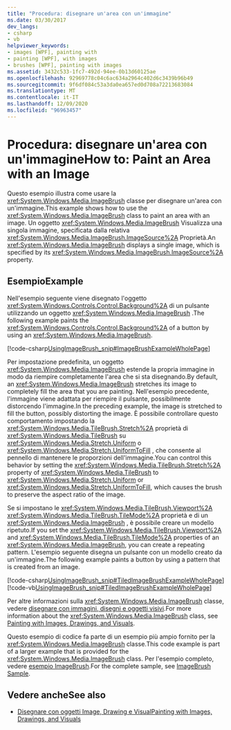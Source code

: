 ```yaml
---
title: "Procedura: disegnare un'area con un'immagine"
ms.date: 03/30/2017
dev_langs:
- csharp
- vb
helpviewer_keywords:
- images [WPF], painting with
- painting [WPF], with images
- brushes [WPF], painting with images
ms.assetid: 3432c533-1fc7-492d-94ee-0b13d60125ae
ms.openlocfilehash: 92969778c04c6ac634a2964c402d6c3439b96b49
ms.sourcegitcommit: 9f6df084c53a3da0ea657ed0d708a72213683084
ms.translationtype: MT
ms.contentlocale: it-IT
ms.lasthandoff: 12/09/2020
ms.locfileid: "96963457"
---
```

# <a name="how-to-paint-an-area-with-an-image"></a><span data-ttu-id="1bed1-102">Procedura: disegnare un'area con un'immagine</span><span class="sxs-lookup"><span data-stu-id="1bed1-102">How to: Paint an Area with an Image</span></span>
<span data-ttu-id="1bed1-103">Questo esempio illustra come usare la <xref:System.Windows.Media.ImageBrush> classe per disegnare un'area con un'immagine.</span><span class="sxs-lookup"><span data-stu-id="1bed1-103">This example shows how to use the <xref:System.Windows.Media.ImageBrush> class to paint an area with an image.</span></span> <span data-ttu-id="1bed1-104">Un oggetto <xref:System.Windows.Media.ImageBrush> Visualizza una singola immagine, specificata dalla relativa <xref:System.Windows.Media.ImageBrush.ImageSource%2A> Proprietà.</span><span class="sxs-lookup"><span data-stu-id="1bed1-104">An <xref:System.Windows.Media.ImageBrush> displays a single image, which is specified by its <xref:System.Windows.Media.ImageBrush.ImageSource%2A> property.</span></span>  
  
## <a name="example"></a><span data-ttu-id="1bed1-105">Esempio</span><span class="sxs-lookup"><span data-stu-id="1bed1-105">Example</span></span>  
 <span data-ttu-id="1bed1-106">Nell'esempio seguente viene disegnato l'oggetto <xref:System.Windows.Controls.Control.Background%2A> di un pulsante utilizzando un oggetto <xref:System.Windows.Media.ImageBrush> .</span><span class="sxs-lookup"><span data-stu-id="1bed1-106">The following example paints the <xref:System.Windows.Controls.Control.Background%2A> of a button by using an <xref:System.Windows.Media.ImageBrush>.</span></span>  
  
 [!code-csharp[UsingImageBrush_snip#ImageBrushExampleWholePage](~/samples/snippets/csharp/VS_Snippets_Wpf/UsingImageBrush_snip/CSharp/PaintingWithImagesExample.cs#imagebrushexamplewholepage)]  
  
 <span data-ttu-id="1bed1-107">Per impostazione predefinita, un oggetto <xref:System.Windows.Media.ImageBrush> estende la propria immagine in modo da riempire completamente l'area che si sta disegnando.</span><span class="sxs-lookup"><span data-stu-id="1bed1-107">By default, an <xref:System.Windows.Media.ImageBrush> stretches its image to completely fill the area that you are painting.</span></span> <span data-ttu-id="1bed1-108">Nell'esempio precedente, l'immagine viene adattata per riempire il pulsante, possibilmente distorcendo l'immagine.</span><span class="sxs-lookup"><span data-stu-id="1bed1-108">In the preceding example, the image is stretched to fill the button, possibly distorting the image.</span></span> <span data-ttu-id="1bed1-109">È possibile controllare questo comportamento impostando la <xref:System.Windows.Media.TileBrush.Stretch%2A> proprietà di <xref:System.Windows.Media.TileBrush> su <xref:System.Windows.Media.Stretch.Uniform> o <xref:System.Windows.Media.Stretch.UniformToFill> , che consente al pennello di mantenere le proporzioni dell'immagine.</span><span class="sxs-lookup"><span data-stu-id="1bed1-109">You can control this behavior by setting the <xref:System.Windows.Media.TileBrush.Stretch%2A> property of <xref:System.Windows.Media.TileBrush> to <xref:System.Windows.Media.Stretch.Uniform> or <xref:System.Windows.Media.Stretch.UniformToFill>, which causes the brush to preserve the aspect ratio of the image.</span></span>  
  
 <span data-ttu-id="1bed1-110">Se si impostano le <xref:System.Windows.Media.TileBrush.Viewport%2A> <xref:System.Windows.Media.TileBrush.TileMode%2A> proprietà e di un <xref:System.Windows.Media.ImageBrush> , è possibile creare un modello ripetuto.</span><span class="sxs-lookup"><span data-stu-id="1bed1-110">If you set the <xref:System.Windows.Media.TileBrush.Viewport%2A> and <xref:System.Windows.Media.TileBrush.TileMode%2A> properties of an <xref:System.Windows.Media.ImageBrush>, you can create a repeating pattern.</span></span> <span data-ttu-id="1bed1-111">L'esempio seguente disegna un pulsante con un modello creato da un'immagine.</span><span class="sxs-lookup"><span data-stu-id="1bed1-111">The following example paints a button by using a pattern that is created from an image.</span></span>  
  
 [!code-csharp[UsingImageBrush_snip#TiledImageBrushExampleWholePage](~/samples/snippets/csharp/VS_Snippets_Wpf/UsingImageBrush_snip/CSharp/TiledImageBrushExample.cs#tiledimagebrushexamplewholepage)]
 [!code-vb[UsingImageBrush_snip#TiledImageBrushExampleWholePage](~/samples/snippets/visualbasic/VS_Snippets_Wpf/UsingImageBrush_snip/VisualBasic/TiledImageBrushExample.vb#tiledimagebrushexamplewholepage)]  
  
 <span data-ttu-id="1bed1-112">Per altre informazioni sulla <xref:System.Windows.Media.ImageBrush> classe, vedere [disegnare con immagini, disegni e oggetti visivi](painting-with-images-drawings-and-visuals.md).</span><span class="sxs-lookup"><span data-stu-id="1bed1-112">For more information about the <xref:System.Windows.Media.ImageBrush> class, see [Painting with Images, Drawings, and Visuals](painting-with-images-drawings-and-visuals.md).</span></span>  
  
 <span data-ttu-id="1bed1-113">Questo esempio di codice fa parte di un esempio più ampio fornito per la <xref:System.Windows.Media.ImageBrush> classe.</span><span class="sxs-lookup"><span data-stu-id="1bed1-113">This code example is part of a larger example that is provided for the <xref:System.Windows.Media.ImageBrush> class.</span></span> <span data-ttu-id="1bed1-114">Per l'esempio completo, vedere [esempio ImageBrush](https://github.com/Microsoft/WPF-Samples/tree/master/Graphics/ImageBrush).</span><span class="sxs-lookup"><span data-stu-id="1bed1-114">For the complete sample, see [ImageBrush Sample](https://github.com/Microsoft/WPF-Samples/tree/master/Graphics/ImageBrush).</span></span>  
  
## <a name="see-also"></a><span data-ttu-id="1bed1-115">Vedere anche</span><span class="sxs-lookup"><span data-stu-id="1bed1-115">See also</span></span>

- [<span data-ttu-id="1bed1-116">Disegnare con oggetti Image, Drawing e Visual</span><span class="sxs-lookup"><span data-stu-id="1bed1-116">Painting with Images, Drawings, and Visuals</span></span>](painting-with-images-drawings-and-visuals.md)
